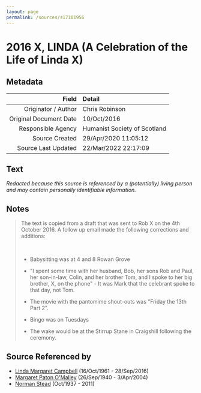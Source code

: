 ```yaml
---
layout: page
permalink: /sources/s17101956
---
```


# 2016 X, LINDA (A Celebration of the Life of Linda X)

## Metadata

Field | Detail
---:|:---
Originator / Author | Chris Robinson
Original Document Date | 10/Oct/2016
Responsible Agency | Humanist Society of Scotland
Source Created | 29/Apr/2020 11:05:12
Source Last Updated | 22/Mar/2022 22:17:09

## Text

_Redacted because this source is referenced by a (potentially) living person and may contain personally identifiable information._

## Notes

> The text is copied from a draft that was sent to Rob X on the 4th October 2016. A follow up email made the following corrections and additions:
>
> <br/>
>
> * Babysitting was at 4 and 8 Rowan Grove
>
> * "I spent some time with her husband, Bob, her sons Rob and Paul, her son-in-law, Colin, and her brother Tom, and I spoke to her big brother, X, on the phone" - It was Mark that the celebrant spoke to that day, not Tom.
>
> * The movie with the pantomime shout-outs was "Friday the 13th Part 2".
>
> * Bingo was on Tuesdays
>
> * The wake would be at the Stirrup Stane in Craigshill following the ceremony.
>


## Source Referenced by

* [Linda Margaret Campbell](../people/@76650284@-linda-margaret-campbell-b1961-10-16-d2016-9-28.md) (16/Oct/1961 - 28/Sep/2016)
* [Margaret Paton O'Malley](../people/@46723082@-margaret-paton-o'malley-b1940-9-26-d2004-4-3.md) (26/Sep/1940 - 3/Apr/2004)
* [Norman Stead](../people/@69808462@-norman-stead-b1937-10-d2011.md) (Oct/1937 - 2011)

